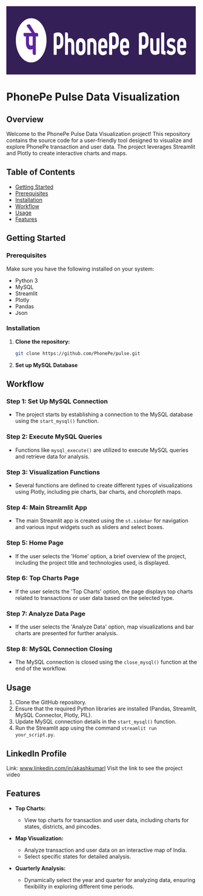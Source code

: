 <img src="PhonePe_Logo.jpg" alt="PhonePe Logo" width="500" height="180">

# PhonePe Pulse Data Visualization

## Overview

Welcome to the PhonePe Pulse Data Visualization project! This repository contains the source code for a user-friendly tool designed to visualize and explore PhonePe transaction and user data. The project leverages Streamlit and Plotly to create interactive charts and maps.

## Table of Contents
- [Getting Started](#getting-started)
- [Prerequisites](#prerequisites)
- [Installation](#installation)
- [Workflow](#workflow)
- [Usage](#usage)
- [Features](#features)

## Getting Started

### Prerequisites

Make sure you have the following installed on your system:

- Python 3
- MySQL
- Streamlit
- Plotly
- Pandas
- Json

### Installation

1. **Clone the repository:**

   ```bash
   git clone https://github.com/PhonePe/pulse.git
   ```
2. **Set up MySQL Database**

## Workflow 

### Step 1: Set Up MySQL Connection
- The project starts by establishing a connection to the MySQL database using the `start_mysql()` function.

### Step 2: Execute MySQL Queries
- Functions like `mysql_execute()` are utilized to execute MySQL queries and retrieve data for analysis.

### Step 3: Visualization Functions
- Several functions are defined to create different types of visualizations using Plotly, including pie charts, bar charts, and choropleth maps.

### Step 4: Main Streamlit App
- The main Streamlit app is created using the `st.sidebar` for navigation and various input widgets such as sliders and select boxes.

### Step 5: Home Page
- If the user selects the 'Home' option, a brief overview of the project, including the project title and technologies used, is displayed.

### Step 6: Top Charts Page
- If the user selects the 'Top Charts' option, the page displays top charts related to transactions or user data based on the selected type.

### Step 7: Analyze Data Page
- If the user selects the 'Analyze Data' option, map visualizations and bar charts are presented for further analysis.

### Step 8: MySQL Connection Closing
- The MySQL connection is closed using the `close_mysql()` function at the end of the workflow.

## Usage
1. Clone the GitHub repository.
2. Ensure that the required Python libraries are installed (Pandas, Streamlit, MySQL Connector, Plotly, PIL).
3. Update MySQL connection details in the `start_mysql()` function.
4. Run the Streamlit app using the command `streamlit run your_script.py`.

## LinkedIn Profile
Link: www.linkedin.com/in/akashkumarl
Visit the link to see the project video

## Features

- **Top Charts:**
  - View top charts for transaction and user data, including charts for states, districts, and pincodes.

- **Map Visualization:**
  - Analyze transaction and user data on an interactive map of India.
  - Select specific states for detailed analysis.

- **Quarterly Analysis:**
  - Dynamically select the year and quarter for analyzing data, ensuring flexibility in exploring different time periods.

